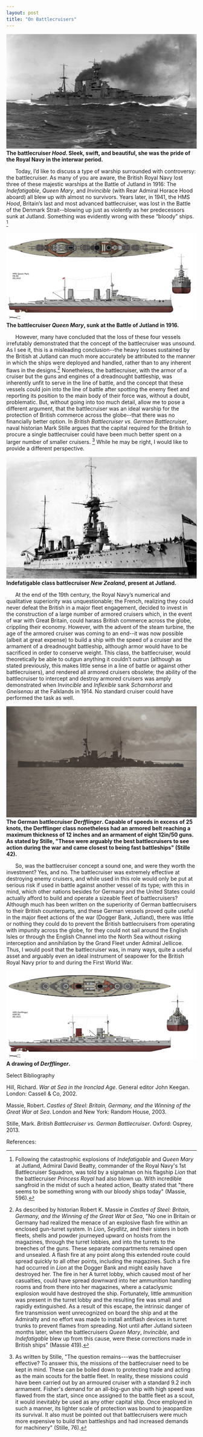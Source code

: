 ```yaml
---
layout: post
title: "On Battlecruisers"
---
```

![](/Images/965f69df2d96456252426c2f89f2f006.jpg)
**The battlecruiser _Hood_. Sleek, swift, and beautiful, she was the pride of the Royal Navy in the interwar period.** 

&nbsp;&nbsp;&nbsp;&nbsp;&nbsp;&nbsp;Today, I’d like to discuss a type of warship surrounded with controversy: the battlecruiser. As many of you are aware, the British Royal Navy lost three of these majestic warships at the Battle of Jutland in 1916: The *Indefatigable*, *Queen Mary*, and *Invincible* (with Rear Admiral Horace Hood aboard) all blew up with almost no survivors. Years later, in 1941, the HMS *Hood*, Britain’s last and most advanced battlecruiser, was lost in the Battle of the Denmark Strait--blowing up just as violently as her predecessors sunk at Jutland. Something was evidently wrong with these “bloody” ships. [^1]

![](/Images/QueenMary1916.png)
**The battlecruiser _Queen Mary_, sunk at the Battle of Jutland in 1916.** 

&nbsp;&nbsp;&nbsp;&nbsp;&nbsp;&nbsp;However, many have concluded that the loss of these four vessels irrefutably demonstrated that the concept of the battlecruiser was unsound. As I see it, this is a misleading conclusion--the heavy losses sustained by the British at Jutland can much more accurately be attributed to the manner in which the ships were deployed and handled, rather than to any inherent flaws in the designs.[^2] Nonetheless, the battlecruiser, with the armor of a cruiser but the guns and engines of a dreadnought battleship, was inherently unfit to serve in the line of battle, and the concept that these vessels could join into the line of battle after spotting the enemy fleet and reporting its position to the main body of their force was, without a doubt, problematic. But, without going into too much detail, allow me to pose a different argument, that the battlecruiser was an ideal warship for the protection of British commerce across the globe--that there was no financially better option. In *British Battlecruiser vs. German Battlecruiser*, naval historian Mark Stille argues that the capital required for the British to procure a single battlecruiser could have been much better spent on a larger number of smaller cruisers. [^3] While he may be right, I would like to provide a different perspective.

![](/Images/NewZealand1.jpg)
**Indefatigable class battlecruiser _New Zealand_, present at Jutland.**

&nbsp;&nbsp;&nbsp;&nbsp;&nbsp;&nbsp;At the end of the 19th century, the Royal Navy’s numerical and qualitative superiority was unquestionable; the French, realizing they could never defeat the British in a major fleet engagement, decided to invest in the construction of a large number of armored cruisers which, in the event of war with Great Britain, could harass British commerce across the globe, crippling their economy. However, with the advent of the steam turbine, the age of the armored cruiser was coming to an end--it was now possible (albeit at great expense) to build a ship with the speed of a cruiser and the armament of a dreadnought battleship, although armor would have to be sacrificed in order to conserve weight. This class, the battlecruiser, would theoretically be able to outgun anything it couldn’t outrun (although as stated previously, this makes little sense in a line of battle or against other battlecruisers), and rendered all armored cruisers obsolete; the ability of the battlecruiser to intercept and destroy armored cruisers was amply demonstrated when *Invincible* and *Inflexible* sank *Scharnhorst* and *Gneisenau* at the Falklands in 1914. No standard cruiser could have performed the task as well.

![](/Images/Derfflinger2.jpg)
**The German battlecruiser _Derfflinger_. Capable of speeds in excess of 25 knots, the Derfflinger class nonetheless had an armored belt reaching a maximum thickness of 12 inches and an armament of eight 12in/50 guns. As stated by Stille, "These were arguably the best battlecruisers to see action during the war and came closest to being fast battleships" (Stille 42).**

&nbsp;&nbsp;&nbsp;&nbsp;&nbsp;&nbsp;So, was the battlecruiser concept a sound one, and were they worth the investment? Yes, and no. The battlecruiser was extremely effective at destroying enemy cruisers, and while used in this role would only be put at serious risk if used in battle against another vessel of its type; with this in mind, which other nations besides for Germany and the United States could actually afford to build and operate a sizeable fleet of battlecruisers? Although much has been written on the superiority of German battlecruisers to their British counterparts, and these German vessels proved quite useful in the major fleet actions of the war (Dogger Bank, Jutland), there was little or nothing they could do to prevent the British battlecruisers from operating with impunity across the globe, for they could not sail around the English Isles or through the English Channel into the North Sea without risking interception and annihilation by the Grand Fleet under Admiral Jellicoe. Thus, I would posit that the battlecruiser was, in many ways, quite a useful asset and arguably even an ideal instrument of seapower for the British Royal Navy prior to and during the First World War.

![](/Images/Derfflinger2.png)
**A drawing of _Derfflinger_.**

Select Bibliography

Hill, Richard. *War at Sea in the Ironclad Age*. General editor John Keegan. London: Cassell & Co, 2002.

Massie, Robert. *Castles of Steel: Britain, Germany, and the Winning of the Great War at Sea*. London and New York: Random House, 2003. 

Stille, Mark. *British Battlecruiser vs. German Battlecruiser*. Oxford: Osprey, 2013. 

References:

[^1]: Following the catastrophic explosions of *Indefatigable* and *Queen Mary* at Jutland, Admiral David Beatty, commander of the Royal Navy's 1st Battlecruiser Squadron, was told by a signalman on his flagship *Lion* that the battlecruiser *Princess Royal* had also blown up. With incredible sangfroid in the midst of such a heated action, Beatty stated that "there seems to be something wrong with our bloody ships today" (Massie, 596). 
[^2]: As described by historian Robert K. Massie in *Castles of Steel: Britain, Germany, and the Winning of the Great War at Sea*, "No one in Britain or Germany had realized the menace of an explosive flash fire within an enclosed gun-turret system. In *Lion*, *Seydlitz*, and their sisters in both fleets, shells and powder journeyed upward on hoists from the magazines, through the turret lobbies, and into the turrets to the breeches of the guns. These separate compartments remained open and unsealed. A flash fire at any point along this extended route could spread quickly to all other points, including the magazines. Such a fire had occurred in *Lion* at the Dogger Bank and might easily have destroyed her. The fire in her A turret lobby, which caused most of her casualties, could have spread downward into her ammunition handling rooms and from there into her magazines, where a cataclysmic explosion would have destroyed the ship. Fortunately, little ammunition was present in the turret lobby and the resulting fire was small and rapidly extinguished. As a result of this escape, the intrinsic danger of fire transmission went unrecognized on board the ship and at the Admiralty and no effort was made to install antiflash devices in turret trunks to prevent flames from spreading. Not until after Jutland sixteen months later, when the battlecruisers *Queen Mary*, *Invincible*, and *Indefatigable* blew up from this cause, were these corrections made in British ships" (Massie 419).
[^3]: As written by Stille, "The question remains---was the battlecruiser effective? To answer this, the missions of the battlecruiser need to be kept in mind. These can be boiled down to protecting trade and acting as the main scouts for the battle fleet. In reality, these missions could have been carried out by an armoured cruiser with a standard 9.2 inch armament. Fisher's demand for an all-big-gun ship with high speed was flawed from the start, since once assigned to the battle fleet as a scout, it would inevitably be used as any other capital ship. Once employed in such a manner, its lighter scale of protection was bound to jeaopardize its survival. It also must be pointed out that battlecruisers were much more expensive to build than battleships and had increased demands for machinery" (Stille, 76).



